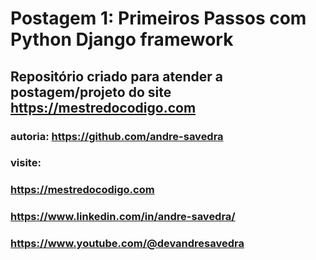 # Postagem 1: Primeiros Passos com Python Django framework

## Repositório criado para atender a postagem/projeto do site https://mestredocodigo.com

### autoria: https://github.com/andre-savedra

### visite: 
### https://mestredocodigo.com 
### https://www.linkedin.com/in/andre-savedra/
### https://www.youtube.com/@devandresavedra

